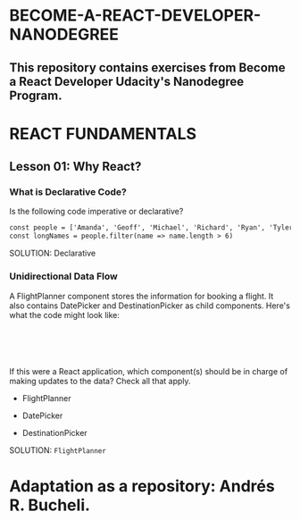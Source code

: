 # BECOME-A-REACT-DEVELOPER-NANODEGREE

## This repository contains exercises from Become a React Developer Udacity's Nanodegree Program. 

# REACT FUNDAMENTALS

## Lesson 01: Why React?

### What is Declarative Code?

Is the following code imperative or declarative?

```html
const people = ['Amanda', 'Geoff', 'Michael', 'Richard', 'Ryan', 'Tyler']
const longNames = people.filter(name => name.length > 6)
```

SOLUTION:
Declarative

### Unidirectional Data Flow

A FlightPlanner component stores the information for booking a flight. It also contains DatePicker and DestinationPicker as child components. Here's what the code might look like:

<code>
<FlightPlanner>
  <DatePicker />
  <DestinationPicker />
</FlightPlanner>
</code>
If this were a React application, which component(s) should be in charge of making updates to the data? Check all that apply.

 
* FlightPlanner

 
* DatePicker

 
* DestinationPicker

SOLUTION:
`FlightPlanner`


# Adaptation as a repository: Andrés R. Bucheli.
